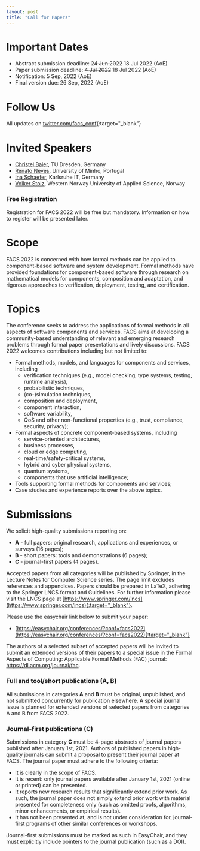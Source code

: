```yaml
---
layout: post
title: "Call for Papers"
---
```



# Important Dates

  - Abstract submission deadline: ~~24 Jun 2022~~ 18 Jul 2022 (AoE)
  - Paper submission deadline: ~~4 Jul 2022~~ 18 Jul 2022 (AoE)
  - Notification: 5 Sep, 2022 (AoE)
  - Final version due: 26 Sep, 2022 (AoE)

# Follow Us

  All updates on [twitter.com/facs_conf](https://twitter.com/facs_conf){:target="_blank"}

# Invited Speakers

  - [Christel Baier](../speakers/christelbaier/), TU Dresden, Germany
  - [Renato Neves](../speakers/renatoneves/), University of Minho, Portugal
  - [Ina Schaefer](../speakers/inaschaefer/), Karlsruhe IT, Germany
  - [Volker Stolz](../speakers/volkerstolz/), Western Norway University of Applied Science, Norway 

### Free Registration

Registration for FACS 2022 will be free but mandatory. Information on how to register will be presented later.

# Scope

FACS 2022 is concerned with how formal methods can be applied to
component-based software and system development. Formal methods have
provided foundations for component-based software through research on
mathematical models for components, composition and adaptation, and
rigorous approaches to verification, deployment, testing, and certification.


# Topics

The conference seeks to address the applications of formal methods in all
aspects of software components and services. FACS aims at developing a
community-based understanding of relevant and emerging research problems
through formal paper presentations and lively discussions. FACS 2022
welcomes contributions including but not limited to:

- Formal methods, models, and languages for components and services, including
   + verification techniques (e.g., model checking, type systems, testing, runtime analysis),
   + probabilistic techniques,
   + (co-)simulation techniques,
   + composition and deployment,
   + component interaction,
   + software variability,
   + QoS and other non-functional properties (e.g., trust, compliance, security, privacy);
- Formal aspects of concrete component-based systems, including
   + service-oriented architectures,
   + business processes,
   + cloud or edge computing,
   + real-time/safety-critical systems,
   + hybrid and cyber physical systems,
   + quantum systems,
   + components that use artificial intelligence;
- Tools supporting formal methods for components and services;
- Case studies and experience reports over the above topics.


# Submissions

We solicit high-quality submissions reporting on:

  - __A__ - full papers: original research, applications and experiences, or surveys 
    (16 pages);
  - __B__ - short papers: tools and demonstrations (6 pages);
  - __C__ - journal-first papers (4 pages).

<!-- Accepted papers from all categories will appear in the proceedings of the
conference. -->
Accepted papers from all categories will be published by Springer, in the Lecture Notes for Computer Science series. 
The page limit excludes references and appendices. Papers should
be prepared in LaTeX, adhering to the Springer LNCS format and Guidelines. For
further information please visit the LNCS page at
[https://www.springer.com/lncs](https://www.springer.com/lncs){:target="_blank"}.

Please use the easychair link below to submit your paper:
  
- [https://easychair.org/conferences/?conf=facs2022](https://easychair.org/conferences/?conf=facs2022){:target="_blank"}

The authors of a selected subset of accepted papers will be invited to submit an extended versions of 
their papers to a special issue in the Formal Aspects of Computing: Applicable Formal Methods (FAC) journal: https://dl.acm.org/journal/fac.


### Full and tool/short publications (A, B)

All submissions in categories __A__ and __B__ must be original, unpublished,
and not submitted concurrently for publication elsewhere. A special journal
issue is planned for extended versions of selected papers from categories A
and B from FACS 2022.

### Journal-first publications (C)

Submissions in category __C__ must be 4-page abstracts of journal papers published after January 1st, 2021. Authors of published papers in high-quality journals can submit a proposal to present their journal paper at FACS. The journal paper must adhere to the following criteria:

 - It is clearly in the scope of FACS.
 - It is recent: only journal papers available after January 1st, 2021 (online or printed) can be presented.
 - It reports new research results that significantly extend prior work. As such, the journal paper does not simply extend prior work with material presented for completeness only (such as omitted proofs, algorithms, minor enhancements, or empirical results).
 - It has not been presented at, and is not under consideration for, journal-first programs of other similar conferences or workshops.

Journal-first submissions must be marked as such in EasyChair, and they must explicitly include pointers to the journal publication (such as a DOI).

